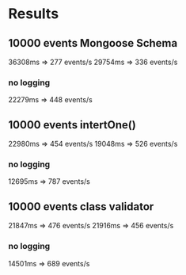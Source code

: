 # Results

## 10000 events Mongoose Schema

36308ms => 277 events/s
29754ms => 336 events/s

### no logging

22279ms => 448 events/s

## 10000 events intertOne()

22980ms => 454 events/s
19048ms => 526 events/s

### no logging

12695ms => 787 events/s

## 10000 events class validator

21847ms => 476 events/s
21916ms => 456 events/s

### no logging

14501ms => 689 events/s
